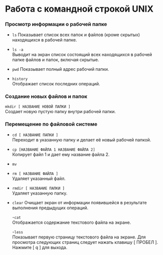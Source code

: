 # Работа с командной строкой UNIX

### Просмотр информации о рабочей папке
- ```ls```
  Показывает список всех папок и файлов (кроме скрытых) находящихся в рабочей папке.


- ```ls -a```  
Выводит на экран список состоящий всех находящихся в рабочей папке файлов и папок, включая скрытые.


- ```pwd```
Показывает полный адрес рабочий папки. 


- ```history```  
Отображает список последних операций.


### Создание новых файлов и папок
```mkdir [ НАЗВАНИЕ НОВОЙ ПАПКИ ]```  
Создает новую пустую папку внутри рабочей папки.


### Перемещение по файловой системе

- ```cd [ НАЗВАНИЕ ПАПКИ ] ```  
Переходит в указанную папку и делает её новый рабочей папкой.


- ```cp [НАЗВАНИЕ ФАЙЛА 1 НАЗВАНИЕ ФАЙЛА 2]```    
Копирует файл 1 и дает ему название файла 2.


- ```mv ```



- ```rm [ НАЗВАНИЕ ФАЙЛА ]```   
Удаляет указанный файл.

- ```rmdir [ НАЗВАНИЕ ПАПКИ ]```   
Удаляет указанную папку.


- ```clear```
Очищает экран от информации появившейся в результате выполнения предыдущих операций.


  -```cat```  
  Отображается содержание текстового файла на экране.


  -```less```  
  Показывает первую страницу текстового файла на экране. Для просмотра следующих страниц следует нажать клавишу [ ПРОБЕЛ ]. Нажмите [ q ] для        выхода.
  









